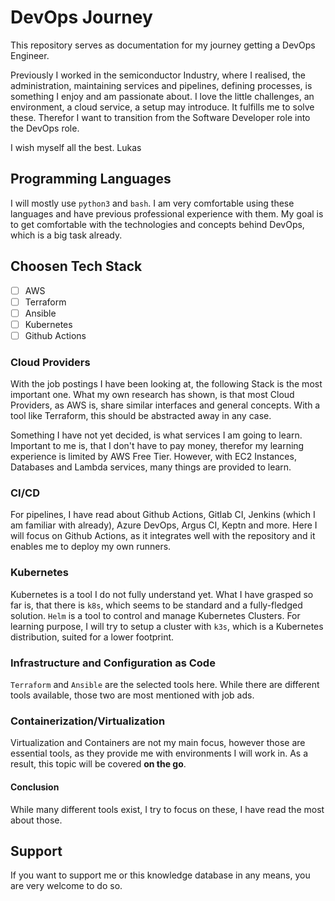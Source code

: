 # DevOps Journey

This repository serves as documentation for my journey getting a DevOps Engineer.

Previously I worked in the semiconductor Industry, where I realised, the administration, maintaining services and pipelines, defining processes, is something I enjoy and am passionate about. I love the little challenges, an environment, a cloud service, a setup may introduce. It fulfills me to solve these. Therefor I want to transition from the Software Developer role into the DevOps role. 

I wish myself all the best.
Lukas

## Programming Languages

I will mostly use `python3` and `bash`. I am very comfortable using these languages and have previous professional experience with them. My goal is to get comfortable with the technologies and concepts behind DevOps, which is a big task already.

## Choosen Tech Stack

- [ ] AWS
- [ ] Terraform
- [ ] Ansible
- [ ] Kubernetes
- [ ] Github Actions

### Cloud Providers
With the job postings I have been looking at, the following Stack is the most important one. What my own research has shown, is that most Cloud Providers, as AWS is, share similar interfaces and general concepts. With a tool like Terraform, this should be abstracted away in any case. 

Something I have not yet decided, is what services I am going to learn. Important to me is, that I don't have to pay money, therefor my learning experience is limited by AWS Free Tier. However, with EC2 Instances, Databases and Lambda services, many things are provided to learn.

### CI/CD
For pipelines, I have read about Github Actions, Gitlab CI, Jenkins (which I am familiar with already), Azure DevOps, Argus CI, Keptn and more. Here I will focus on Github Actions, as it integrates well with the repository and it enables me to deploy my own runners. 

### Kubernetes
Kubernetes is a tool I do not fully understand yet. What I have grasped so far is, that there is `k8s`, which seems to be standard and a fully-fledged solution. `Helm` is a tool to control and manage Kubernetes Clusters. For learning purpose, I will try to setup a cluster with `k3s`, which is a Kubernetes distribution, suited for a lower footprint. 

### Infrastructure and Configuration as Code
`Terraform` and `Ansible` are the selected tools here. While there are different tools available, those two are most mentioned with job ads. 

### Containerization/Virtualization

Virtualization and Containers are not my main focus, however those are essential tools, as they provide me with environments I will work in. As a result, this topic will be covered __on the go__.

#### Conclusion

While many different tools exist, I try to focus on these, I have read the most about those. 

## Support 

If you want to support me or this knowledge database in any means, you are very welcome to do so. 


